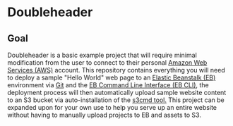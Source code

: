 # Doubleheader
## Goal
Doubleheader is a basic example project that will require minimal modification from the user to connect to their personal [Amazon Web Services (AWS)](http://aws.amazon.com/) account.  This repository contains everything you will need to deploy a sample "Hello World" web page to an [Elastic Beanstalk (EB)](http://aws.amazon.com/elasticbeanstalk/) environment via [Git](https://git-scm.com/) and the [EB Command Line Interface (EB CLI)](http://docs.aws.amazon.com/elasticbeanstalk/latest/dg/eb-cli3.html), the deployment process will then automatically upload sample website content to an S3 bucket via auto-installation of the [s3cmd tool.](https://github.com/s3tools/s3cmd)  This project can be expanded upon for your own use to help you serve up an entire website without having to manually upload projects to EB and assets to S3.
